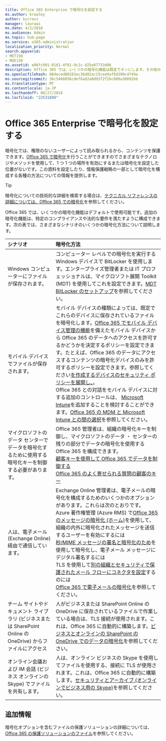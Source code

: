 ```yaml
---
title: Office 365 Enterprise で暗号化を設定する
ms.author: krowley
author: kccross
manager: laurawi
ms.date: 4/2/2018
ms.audience: Admin
ms.topic: hub-page
ms.service: o365-administration
localization_priority: Normal
search.appverid:
- MET150
- MOE150
ms.assetid: e86fc991-0161-4f01-9c1c-d25e87733d06
description: Office 365 では、いくつかの暗号化機能は既定でオンにします。その他の機能は、特定のコンプライアンスや法的な要件を満たすように構成できます。
ms.openlocfilehash: 80deced80283ac36d82ac15cee9af6d390c4749a
ms.sourcegitcommit: 36c5466056cdef6ad2a8d9372f2bc009a30892bb
ms.translationtype: MT
ms.contentlocale: ja-JP
ms.lasthandoff: 08/27/2018
ms.locfileid: "22531898"
---
```

# <a name="set-up-encryption-in-office-365-enterprise"></a>Office 365 Enterprise で暗号化を設定する

暗号化では、権限のないユーザーによって読み取られるから、コンテンツを保護できます。[Office 365 で暗号化](encryption.md)を行うことができますのでさまざまなテクノロジやメソッドを使用して、1 つ 1 つの場所を有効にするまたは暗号化を設定した位置がないです。この資料を設定したり、情報保護戦略の一部として暗号化を構成する各種の方法についての情報を提供します。 
  
> [!TIP]
> 暗号化についての技術的な詳細を検索する場合は、[テクニカル リファレンスの詳細については、Office 365 での暗号化](technical-reference-details-about-encryption.md)を参照してください。 
  
Office 365 では、いくつかの暗号化機能はデフォルトで使用可能です。追加の暗号化機能は、特定のコンプライアンスや法的な要件を満たすように構成できます。次の表では、さまざまなシナリオのいくつかの暗号化方法について説明します。
  
|**シナリオ**|**暗号化方法**|
|:-----|:-----|
|Windows コンピューターにファイルが保存されます。  <br/> |コンピューター レベルでの暗号化を実行する Windows デバイスで BitLocker を使用します。エンタープライズ管理者または IT プロフェッショナルは、マイクロソフト展開 Toolkit (MDT) を使用してこれを設定できます。[MDT BitLocker のセットアップ](https://go.microsoft.com/fwlink/?linkid=849282)を参照してください。<br/> |
|モバイル デバイスでファイルが保存されます。  <br/> |モバイル デバイスの種類によっては、既定でこれらのデバイスに保存されているファイルを暗号化します。[Office 365 でモバイル デバイス管理の機能](https://support.office.com/article/a1da44e5-7475-4992-be91-9ccec25905b0)を備えたモバイル デバイスから Office 365 のデータへのアクセスを許可するかどうかを決定するポリシーを設定できます。たとえば、Office 365 のデータにアクセスするコンテンツの暗号化デバイスのみを許可するポリシーを設定できます。参照してください[を作成するデバイスのセキュリティ ポリシーを展開し、](https://support.office.com/article/d310f556-8bfb-497b-9bd7-fe3c36ea2fd6)。<br/> Office 365 との対話をモバイル デバイスに対する追加のコントロールは、 [Microsoft Intune](https://aka.ms/qzln04)を追加することを検討することができます。[Office 365 の MDM と Microsoft Intune との間の選択](https://support.office.com/article/c93d9ab9-efb2-4349-9b93-30c30562ee22)を参照してください。<br/> |
|マイクロソフトのデータ センターでデータを暗号化するために使用する暗号化キーを制御する必要があります。  <br/> | Office 365 管理者は、組織の暗号化キーを制御し、マイクロソフトのデータ ・ センターの残りの部分でデータの暗号化を使用する Office 365 を構成できます。  <br/> [顧客キーを使用して Office 365 でデータを制御する](controlling-your-data-using-customer-key.md) <br/> [Office 365 のよく寄せられる質問の顧客のキー](service-encryption-with-customer-key-faq.md) <br/> |
|人は、電子メール (Exchange Online) 経由で通信しています。  <br/> | Exchange Online 管理者は、電子メールの暗号化を構成するためのいくつかのオプションがあります。これらは次のとおりです。<br/>  Azure 著作権管理 (Azure RMS) で[Office 365 のメッセージの暗号化 (ホーム)](set-up-new-message-encryption-capabilities.md)を使用して、組織の内外に暗号化されたメッセージを送信するユーザーを有効にするには  <br/>  [秒/MIME メッセージの署名と暗号化のため](https://aka.ms/c6dozg)を使用して暗号化し、電子メール メッセージにデジタル署名するには  <br/>  TLS を使用して[別の組織とセキュリティで保護されたメール フローにコネクタを設定](https://aka.ms/hs809p)するのには <br/>  [Office 365 で電子メールの暗号化](https://aka.ms/hic3f7)を参照してください。  <br/> |
|チーム サイトやドキュメント ライブラリ (ビジネスまたは SharePoint Online の OneDrive) からファイルにアクセス  <br/> |人がビジネスまたは SharePoint Online の OneDrive に保存されているファイルで作業している場合は、TLS 接続が使用されます。これは、Office 365 に自動的に構築します。[ビジネスとオンラインの SharePoint の OneDrive でのデータの暗号化](https://go.microsoft.com/fwlink/?linkid=526379)を参照してください。<br/> |
|オンライン会議および IM 会話 (ビジネス オンラインの Skype) でファイルを共有します。  <br/> |人は、オンライン ビジネスの Skype を使用してファイルを使用する、接続に TLS が使用されます。これは、Office 365 に自動的に構築します。[セキュリティとアーカイブ (オンラインでビジネス用の Skype)](https://aka.ms/nuq4ws)を参照してください。<br/> |
   
## <a name="additional-information"></a>追加情報

暗号化オプションを含むファイルの保護ソリューションの詳細については、 [Office 365 の保護ソリューションのファイル](https://www.microsoft.com/en-us/download/details.aspx?id=55523)を参照してください。
  

